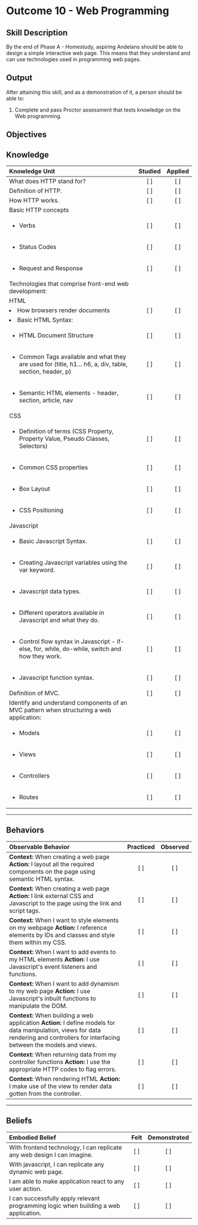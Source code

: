 # Outcome 10 - Web Programming

**Skill Description**
----------
By the end of Phase A - Homestudy, aspiring Andelans should be able to design a simple interactive web page. This means that they understand and can use technologies used in programming web pages.


**Output**
----------
After attaining this skill, and as a demonstration of it, a person should be able to:

1. Complete and pass Proctor assessment that tests knowledge on the Web programming.


**Objectives**
----------


## **Knowledge**

| Knowledge Unit   |      Studied      | Applied |
|:-------------|:------------------:|:--------:|
| What does HTTP stand for? | [ ] | [ ]  |
| Definition of HTTP. | [ ] | [ ]  |
| How HTTP works. | [ ] | [ ]  |
| Basic HTTP concepts | | |
| <ul><li> Verbs    | [ ] | [ ]  |
| <ul><li> Status Codes     | [ ] | [ ]  |
| <ul><li> Request and Response  | [ ] | [ ]  |
| Technologies that comprise front-end web development: |||
| HTML     | | |
| <li> How browsers render documents     | [ ] | [ ]  |
| <li> Basic HTML Syntax:     | | |
| <ul><li> HTML Document Structure    | [ ] | [ ] |
| 	<ul><li> Common Tags available and what they are used for (title, h1… h6, a, div, table, section, header, p)   | [ ] | [ ] |
|	<ul><li> Semantic HTML elements - header, section, article, nav  | [ ] | [ ] |
| CSS  | | |
| <ul><li> Definition of terms (CSS Property, Property Value, Pseudo Classes, Selectors)  | [ ] | [ ] |
| <ul><li> Common CSS properties  | [ ] | [ ] |
| <ul><li> Box Layout  | [ ] | [ ] |
| <ul><li> CSS Positioning  | [ ] | [ ] |
| Javascript  | | |
| <ul><li> Basic Javascript Syntax. | [ ] | [ ] |
| <ul><li> Creating Javascript variables using the var keyword. | [ ] | [ ] |
| <ul><li> Javascript data types.  | [ ] | [ ] |
| <ul><li> Different operators available in Javascript and what they do.  | [ ] | [ ] |
| <ul><li> Control flow syntax in Javascript - if-else, for, while, do-while, switch and how they work.  | [ ] | [ ] |
| <ul><li> Javascript function syntax.  | [ ] | [ ] |
| Definition of MVC. | [ ] | [ ] |
| Identify and understand components of an MVC pattern when structuring a web application: | | |
| <ul><li> Models | [ ] | [ ] |
| <ul><li> Views | [ ] | [ ] |
| <ul><li> Controllers | [ ] | [ ] |
| <ul><li> Routes | [ ] | [ ] |



----------


## **Behaviors**


| Observable Behavior   |      Practiced      | Observed |
|:-------------|:------------------:|:--------:|
| **Context:** When creating a web page **Action:** I layout all the required components on the page using semantic HTML syntax. | [ ] | [ ]  |
| **Context:** When creating a web page **Action:** I link external CSS and Javascript to the page using the link and script tags. |   [ ]   |   [ ]  |
| **Context:** When I want to style elements on my webpage **Action:** I reference elements by IDs and classes and style them within my CSS. |   [ ]   |   [ ]  |
| **Context:** When I want to add events to my HTML elements **Action:** I use Javascript's event listeners and functions. |   [ ]   |   [ ]  |
| **Context:** When I want to add dynamism to my web page **Action:** I use Javascript's inbuilt functions to manipulate the DOM. |   [ ]   |   [ ]  |
| **Context:** When building a web application **Action:** I define models for data manipulation, views for data rendering and controllers for interfacing between the models and views. |   [ ]   |   [ ]  |
| **Context:** When returning data from my controller functions **Action:** I use the appropriate HTTP codes to flag errors. |   [ ]   |   [ ]  |
| **Context:** When rendering HTML **Action:** I make use of the view to render data gotten from the controller. |   [ ]   |   [ ]  |


----------


## **Beliefs**

| Embodied Belief   |      Felt      | Demonstrated |
|:-------------|:------------------:|:--------:|
| With frontend technology, I can replicate any web design I can imagine. | [ ] | [ ]  |
| With javascript, I can replicate any dynamic web page. | [ ] | [ ]  |
| I am able to make application react to any user action. | [ ] | [ ]  |
| I can successfully apply relevant programming logic when building a web application. | [ ] | [ ]  |

